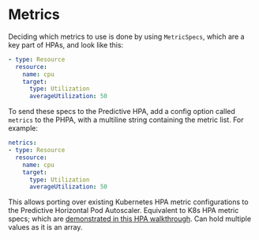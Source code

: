 # Metrics

Deciding which metrics to use is done by using `MetricSpecs`, which are a key part of HPAs, and look like this:
```yaml
- type: Resource
  resource:
    name: cpu
    target:
      type: Utilization
      averageUtilization: 50
```

To send these specs to the Predictive HPA, add a config option called `metrics` to the PHPA, with a multiline string
containing the metric list. For example:
```yaml
netrics:
- type: Resource
  resource:
    name: cpu
    target:
      type: Utilization
      averageUtilization: 50
```

This allows porting over existing Kubernetes HPA metric configurations to the Predictive Horizontal Pod Autoscaler.
Equivalent to K8s HPA metric specs; which are [demonstrated in this HPA
walkthrough](https://kubernetes.io/docs/tasks/run-application/horizontal-pod-autoscale-walkthrough/#autoscaling-on-multiple-metrics-and-custom-metrics).
Can hold multiple values as it is an array.
